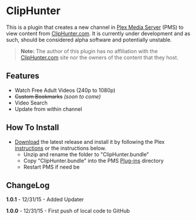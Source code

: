 ClipHunter
=========

This is a plugin that creates a new channel in [Plex Media Server](https://plex.tv/) (PMS) to view content from [ClipHunter.com](http://www.cliphunter.com/). It is currently under development and as such, should be considered alpha software and potentially unstable.

> **Note:** The author of this plugin has no affiliation with the [ClipHunter.com](http://www.cliphunter.com/) site nor the owners of the content that they host.

Features
--------

- Watch Free Adult Videos (240p to 1080p)
- ~~Custom Bookmarks~~ _(soon to come)_
- Video Search
- Update from within channel

How To Install
--------------

- [Download](http://github.com/Nosinden/ClipHunter.bundle/releases) the latest release and install it by following the Plex [instructions](https://support.plex.tv/hc/en-us/articles/201187656-How-do-I-manually-install-a-channel-) or the instructions below.
  - Unzip and rename the folder to "ClipHunter.bundle"
  - Copy "ClipHunter.bundle" into the PMS [Plug-ins](https://support.plex.tv/hc/en-us/articles/201106098-How-do-I-find-the-Plug-Ins-folder-) directory
  - Restart PMS if need be

ChangeLog
---------

**1.0.1** - 12/31/15 - Added Updater

**1.0.0** - 12/31/15 - First push of local code to GitHub
